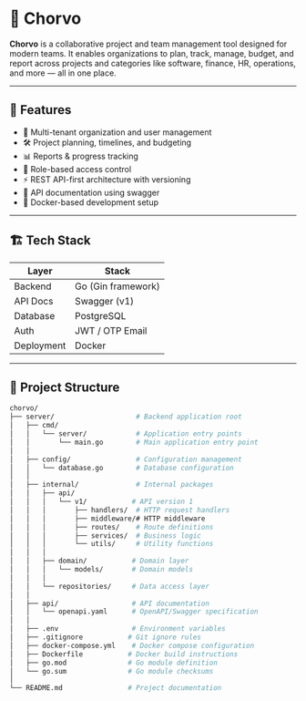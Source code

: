 # 🧩 Chorvo

**Chorvo** is a collaborative project and team management tool designed for modern teams. It enables organizations to plan, track, manage, budget, and report across projects and categories like software, finance, HR, operations, and more — all in one place.

---

## 🚀 Features

- 🔐 Multi-tenant organization and user management
- 🛠️ Project planning, timelines, and budgeting
- 📊 Reports & progress tracking
- 👥 Role-based access control
- ⚡ REST API-first architecture with versioning
- 📄 API documentation using swagger
- 🐳 Docker-based development setup

---

## 🏗️ Tech Stack

| Layer      | Stack              |
| ---------- | ------------------ |
| Backend    | Go (Gin framework) |
| API Docs   | Swagger (v1)       |
| Database   | PostgreSQL         |
| Auth       | JWT / OTP Email    |
| Deployment | Docker             |

---

## 🧱 Project Structure

```bash
chorvo/
├── server/                    # Backend application root
│   ├── cmd/
│   │   └── server/            # Application entry points
│   │       └── main.go        # Main application entry point
│   │
│   ├── config/                # Configuration management
│   │   └── database.go        # Database configuration
│   │
│   ├── internal/              # Internal packages
│   │   ├── api/
│   │   │   └── v1/           # API version 1
│   │   │       ├── handlers/  # HTTP request handlers
│   │   │       ├── middleware/# HTTP middleware
│   │   │       ├── routes/    # Route definitions
│   │   │       ├── services/  # Business logic
│   │   │       └── utils/     # Utility functions
│   │   │
│   │   ├── domain/           # Domain layer
│   │   │   └── models/       # Domain models
│   │   │
│   │   └── repositories/     # Data access layer
│   │
│   ├── api/                  # API documentation
│   │   └── openapi.yaml      # OpenAPI/Swagger specification
│   │
│   ├── .env                  # Environment variables
│   ├── .gitignore           # Git ignore rules
│   ├── docker-compose.yml    # Docker compose configuration
│   ├── Dockerfile           # Docker build instructions
│   ├── go.mod               # Go module definition
│   └── go.sum               # Go module checksums
│
└── README.md                # Project documentation
```

